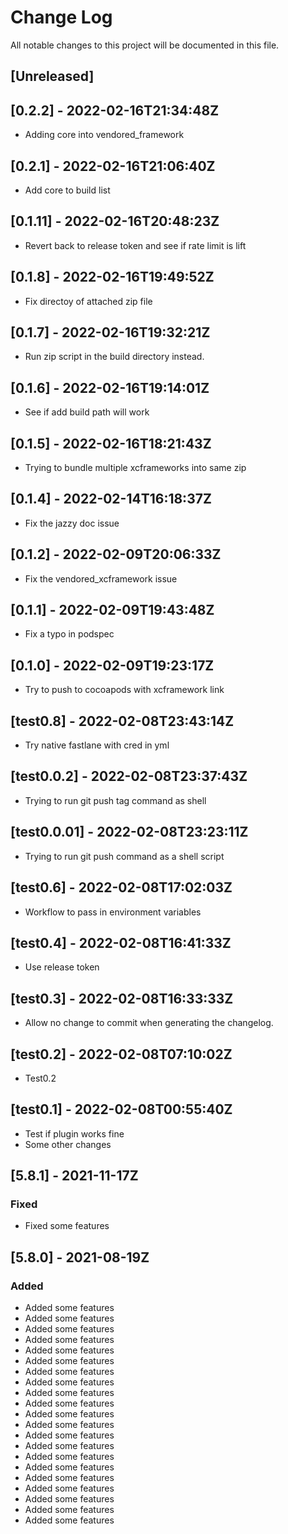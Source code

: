 # Change Log

All notable changes to this project will be documented in this file.

## [Unreleased]

## [0.2.2] - 2022-02-16T21:34:48Z
- Adding core into vendored_framework
## [0.2.1] - 2022-02-16T21:06:40Z
- Add core to build list
## [0.1.11] - 2022-02-16T20:48:23Z
- Revert back to release token and see if rate limit is lift
## [0.1.8] - 2022-02-16T19:49:52Z
- Fix directoy of attached zip file
## [0.1.7] - 2022-02-16T19:32:21Z
- Run zip script in the build directory instead.
## [0.1.6] - 2022-02-16T19:14:01Z
- See if add build path will work
## [0.1.5] - 2022-02-16T18:21:43Z
- Trying to bundle multiple xcframeworks into same zip
## [0.1.4] - 2022-02-14T16:18:37Z
- Fix the jazzy doc issue

## [0.1.2] - 2022-02-09T20:06:33Z
- Fix the vendored_xcframework issue

## [0.1.1] - 2022-02-09T19:43:48Z
- Fix a typo in podspec
## [0.1.0] - 2022-02-09T19:23:17Z
- Try to push to cocoapods with xcframework link
## [test0.8] - 2022-02-08T23:43:14Z
- Try native fastlane with cred in yml
## [test0.0.2] - 2022-02-08T23:37:43Z
- Trying to run git push tag command as shell
## [test0.0.01] - 2022-02-08T23:23:11Z
- Trying to run git push command as a shell script

## [test0.6] - 2022-02-08T17:02:03Z
- Workflow to pass in environment variables

## [test0.4] - 2022-02-08T16:41:33Z
- Use release token
## [test0.3] - 2022-02-08T16:33:33Z
- Allow no change to commit when generating the changelog.

## [test0.2] - 2022-02-08T07:10:02Z
- Test0.2

## [test0.1] - 2022-02-08T00:55:40Z
- Test if plugin works fine
- Some other changes    

## [5.8.1] - 2021-11-17Z

### Fixed

- Fixed some features

## [5.8.0] - 2021-08-19Z

### Added

- Added some features
- Added some features
- Added some features
- Added some features
- Added some features
- Added some features
- Added some features
- Added some features
- Added some features
- Added some features
- Added some features
- Added some features
- Added some features
- Added some features
- Added some features
- Added some features
- Added some features
- Added some features
- Added some features
- Added some features
- Added some features
